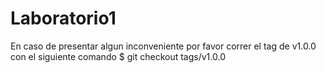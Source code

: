 # Laboratorio1
En caso de presentar algun inconveniente por favor correr el tag de v1.0.0 con el siguiente comando $ git checkout tags/v1.0.0
